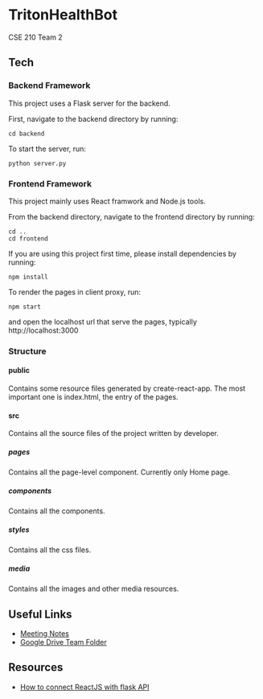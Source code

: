 # TritonHealthBot
CSE 210 Team 2

## Tech

### Backend Framework
This project uses a Flask server for the backend.

First, navigate to the backend directory by running:

    cd backend

To start the server, run:

    python server.py

### Frontend Framework
This project mainly uses React framwork and Node.js tools.

From the backend directory, navigate to the frontend directory by running:

    cd ..
    cd frontend

If you are using this project first time, please install dependencies by running:

    npm install

To render the pages in client proxy, run:    

    npm start

and open the localhost url that serve the pages, typically http://localhost:3000

### Structure
#### public
Contains some resource files generated by create-react-app. The most important one is index.html, the entry of the pages.

#### src
Contains all the source files of the project written by developer.
##### pages
Contains all the page-level component. Currently only Home page.

##### components
Contains all the components.

##### styles
Contains all the css files.

##### media
Contains all the images and other media resources.

## Useful Links
- [Meeting Notes](https://docs.google.com/document/d/10_YFkNc_x7RxIQV_6Eay-ylbWOQVwaC6v4CWlF5ivQk/edit?usp=sharing)
- [Google Drive Team Folder](https://drive.google.com/drive/folders/1wDtSX2dUXvWqe02iN8VIGH7IkauKgsqX)

## Resources
- [How to connect ReactJS with flask API](https://www.geeksforgeeks.org/how-to-connect-reactjs-with-flask-api/)